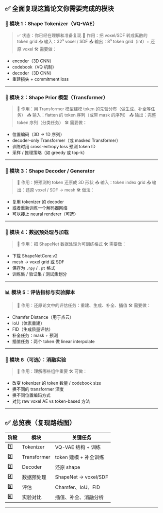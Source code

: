 ## ✅ 全面复现这篇论文你需要完成的模块

### 🧱 模块 1：**Shape Tokenizer**（VQ-VAE）

> ✅ 状态：你已经在理解和准备复现
> 🎯 作用：把 voxel/SDF 转成离散的 token grid
> 📥 输入：32³ voxel / SDF
> 📤 输出：8³ token grid（int）+ 还原 voxel
> 🛠️ 需要做：

* encoder（3D CNN）
* codebook（VQ 机制）
* decoder（3D CNN）
* 重建损失 + commitment loss

---

### 🧠 模块 2：**Shape Prior 模型（Transformer）**

> 🎯 作用：用 Transformer 模型建模 token 的先验分布（做生成、补全等任务）
> 📥 输入：flatten 的 token 序列（或带 mask 的序列）
> 📤 输出：完整 token 序列（分类任务）
> 🛠️ 需要做：

* 位置编码（3D → 1D 序列）
* decoder-only Transformer（或 masked Transformer）
* 训练时用 cross-entropy loss 预测 token ID
* 采样 / 推理策略（如 greedy 或 top-k）

---

### 🎨 模块 3：**Shape Decoder / Generator**

> 🎯 作用：把预测的 token 还原成 3D 形状
> 📥 输入：token index grid
> 📤 输出：还原 voxel / SDF → mesh
> 🛠️ 做法：

* 复用 tokenizer 的 decoder
* 或者重新训练一个解码器网络
* 可以接上 neural renderer（可选）

---

### 🔧 模块 4：**数据预处理与加载**

> 🎯 作用：把 ShapeNet 数据处理为可训练格式
> 🛠️ 需要做：

* 下载 ShapeNetCore.v2
* mesh → voxel grid 或 SDF
* 保存为 `.npy` / `.pt` 格式
* 训练集 / 验证集 / 测试集划分

---

### 📊 模块 5：**评估指标与实验脚本**

> 🎯 作用：还原论文中的评估任务：重建、生成、补全、插值
> 🛠️ 需要做：

* Chamfer Distance（用于点云）
* IoU（体素重建）
* FID（生成质量评估）
* 补全任务：mask + 预测
* 插值任务：两个 token 做 linear interpolate

---

### 🧪 模块 6（可选）：**消融实验**

> 🎯 作用：理解哪些组件重要
> 🛠️ 可做：

* 改变 tokenizer 的 token 数量 / codebook size
* 换不同的 transformer 深度
* 换不同位置编码方式
* 对比 raw voxel AE vs token-based 方法

---

## ✅ 总览表（复现路线图）

| 阶段  | 模块          | 关键任务                 |
| --- | ----------- | -------------------- |
| 1️⃣ | Tokenizer   | VQ-VAE 结构 + 训练       |
| 2️⃣ | Transformer | token 建模 + 补全训练      |
| 3️⃣ | Decoder     | 还原 shape             |
| 4️⃣ | 数据预处理       | ShapeNet → voxel/SDF |
| 5️⃣ | 评估          | Chamfer、IoU、FID      |
| 6️⃣ | 实验对比        | 插值、补全、消融分析           |

---
